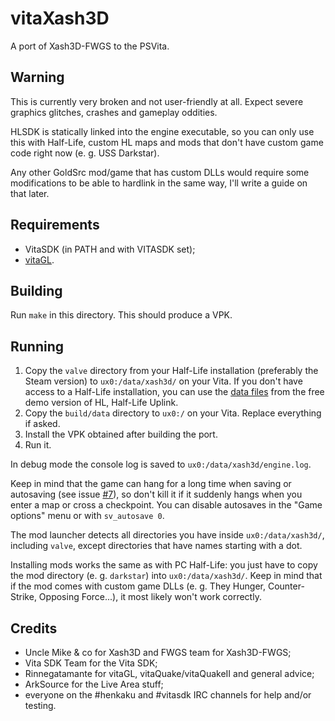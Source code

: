 # vitaXash3D
A port of Xash3D-FWGS to the PSVita.

## Warning
This is currently very broken and not user-friendly at all. Expect severe graphics glitches, crashes and gameplay oddities.

HLSDK is statically linked into the engine executable, so you can only use this with Half-Life, custom HL maps and mods that don't have custom game code right now (e. g. USS Darkstar).

Any other GoldSrc mod/game that has custom DLLs would require some modifications to be able to hardlink in the same way, I'll write a guide on that later.

## Requirements
- VitaSDK (in PATH and with VITASDK set);
- [vitaGL](https://github.com/Rinnegatamante/vitaGL).

## Building
Run `make` in this directory. This should produce a VPK.

## Running
1. Copy the `valve` directory from your Half-Life installation (preferably the Steam version) to `ux0:/data/xash3d/` on your Vita. If you don't have access to a Half-Life installation,
you can use the [data files](https://github.com/fgsfdsfgs/vitaXash3D/releases/download/v1/uplink.zip) from the free demo version of HL, Half-Life Uplink.
2. Copy the `build/data` directory to `ux0:/` on your Vita. Replace everything if asked.
3. Install the VPK obtained after building the port.
4. Run it.

In debug mode the console log is saved to `ux0:/data/xash3d/engine.log`.

Keep in mind that the game can hang for a long time when saving or autosaving (see issue [#7](https://github.com/fgsfdsfgs/vitaXash3D/issues/7)),
so don't kill it if it suddenly hangs when you enter a map or cross a checkpoint. You can disable autosaves in the "Game options" menu or with `sv_autosave 0`.

The mod launcher detects all directories you have inside `ux0:/data/xash3d/`, including `valve`, except directories that have names starting with a dot.

Installing mods works the same as with PC Half-Life: you just have to copy the mod directory (e. g. `darkstar`) into `ux0:/data/xash3d/`. Keep in mind
that if the mod comes with custom game DLLs (e. g. They Hunger, Counter-Strike, Opposing Force...), it most likely won't work correctly.

## Credits
- Uncle Mike & co for Xash3D and FWGS team for Xash3D-FWGS;
- Vita SDK Team for the Vita SDK;
- Rinnegatamante for vitaGL, vitaQuake/vitaQuakeII and general advice;
- ArkSource for the Live Area stuff;
- everyone on the #henkaku and #vitasdk IRC channels for help and/or testing.

